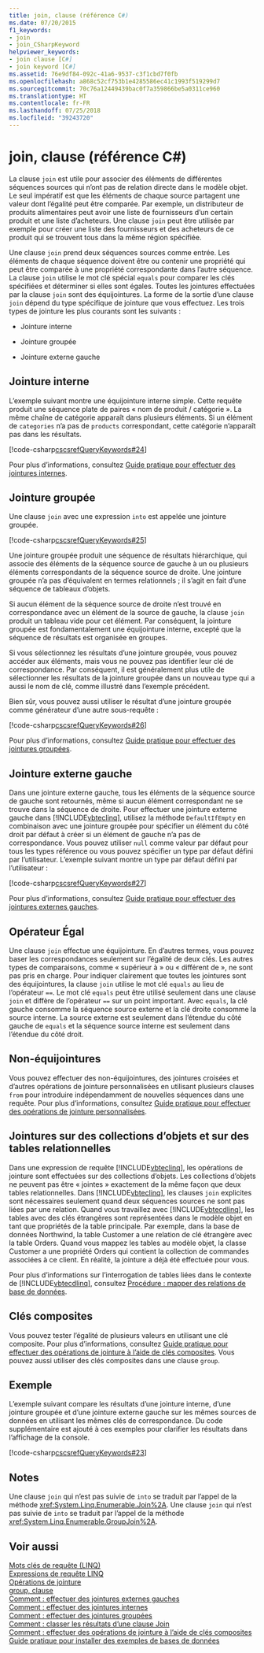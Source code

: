 ```yaml
---
title: join, clause (référence C#)
ms.date: 07/20/2015
f1_keywords:
- join
- join_CSharpKeyword
helpviewer_keywords:
- join clause [C#]
- join keyword [C#]
ms.assetid: 76e9df84-092c-41a6-9537-c3f1cbd7f0fb
ms.openlocfilehash: a868c52cf753b1e4285586ec41c1993f519299d7
ms.sourcegitcommit: 70c76a12449439bac0f7a359866be5a0311ce960
ms.translationtype: HT
ms.contentlocale: fr-FR
ms.lasthandoff: 07/25/2018
ms.locfileid: "39243720"
---
```

# <a name="join-clause-c-reference"></a>join, clause (référence C#)
La clause `join` est utile pour associer des éléments de différentes séquences sources qui n’ont pas de relation directe dans le modèle objet. Le seul impératif est que les éléments de chaque source partagent une valeur dont l’égalité peut être comparée. Par exemple, un distributeur de produits alimentaires peut avoir une liste de fournisseurs d’un certain produit et une liste d’acheteurs. Une clause `join` peut être utilisée par exemple pour créer une liste des fournisseurs et des acheteurs de ce produit qui se trouvent tous dans la même région spécifiée.  
  
 Une clause `join` prend deux séquences sources comme entrée. Les éléments de chaque séquence doivent être ou contenir une propriété qui peut être comparée à une propriété correspondante dans l’autre séquence. La clause `join` utilise le mot clé spécial `equals` pour comparer les clés spécifiées et déterminer si elles sont égales. Toutes les jointures effectuées par la clause `join` sont des équijointures. La forme de la sortie d’une clause `join` dépend du type spécifique de jointure que vous effectuez. Les trois types de jointure les plus courants sont les suivants :  
  
-   Jointure interne  
  
-   Jointure groupée  
  
-   Jointure externe gauche  
  
## <a name="inner-join"></a>Jointure interne  
 L’exemple suivant montre une équijointure interne simple. Cette requête produit une séquence plate de paires « nom de produit / catégorie ». La même chaîne de catégorie apparaît dans plusieurs éléments. Si un élément de `categories` n’a pas de `products` correspondant, cette catégorie n’apparaît pas dans les résultats.  
  
 [!code-csharp[cscsrefQueryKeywords#24](../../../csharp/language-reference/keywords/codesnippet/CSharp/join-clause_1.cs)]  
  
 Pour plus d’informations, consultez [Guide pratique pour effectuer des jointures internes](../../../csharp/programming-guide/linq-query-expressions/how-to-perform-inner-joins.md).  
  
## <a name="group-join"></a>Jointure groupée  
 Une clause `join` avec une expression `into` est appelée une jointure groupée.  
  
 [!code-csharp[cscsrefQueryKeywords#25](../../../csharp/language-reference/keywords/codesnippet/CSharp/join-clause_2.cs)]  
  
 Une jointure groupée produit une séquence de résultats hiérarchique, qui associe des éléments de la séquence source de gauche à un ou plusieurs éléments correspondants de la séquence source de droite. Une jointure groupée n’a pas d’équivalent en termes relationnels ; il s’agit en fait d’une séquence de tableaux d’objets.  
  
 Si aucun élément de la séquence source de droite n’est trouvé en correspondance avec un élément de la source de gauche, la clause `join` produit un tableau vide pour cet élément. Par conséquent, la jointure groupée est fondamentalement une équijointure interne, excepté que la séquence de résultats est organisée en groupes.  
  
 Si vous sélectionnez les résultats d’une jointure groupée, vous pouvez accéder aux éléments, mais vous ne pouvez pas identifier leur clé de correspondance. Par conséquent, il est généralement plus utile de sélectionner les résultats de la jointure groupée dans un nouveau type qui a aussi le nom de clé, comme illustré dans l’exemple précédent.  
  
 Bien sûr, vous pouvez aussi utiliser le résultat d’une jointure groupée comme générateur d’une autre sous-requête :  
  
 [!code-csharp[cscsrefQueryKeywords#26](../../../csharp/language-reference/keywords/codesnippet/CSharp/join-clause_3.cs)]  
  
 Pour plus d’informations, consultez [Guide pratique pour effectuer des jointures groupées](../../../csharp/programming-guide/linq-query-expressions/how-to-perform-grouped-joins.md).  
  
## <a name="left-outer-join"></a>Jointure externe gauche  
 Dans une jointure externe gauche, tous les éléments de la séquence source de gauche sont retournés, même si aucun élément correspondant ne se trouve dans la séquence de droite. Pour effectuer une jointure externe gauche dans [!INCLUDE[vbteclinq](~/includes/vbteclinq-md.md)], utilisez la méthode `DefaultIfEmpty` en combinaison avec une jointure groupée pour spécifier un élément du côté droit par défaut à créer si un élément de gauche n’a pas de correspondance. Vous pouvez utiliser `null` comme valeur par défaut pour tous les types référence ou vous pouvez spécifier un type par défaut défini par l’utilisateur. L’exemple suivant montre un type par défaut défini par l’utilisateur :  
  
 [!code-csharp[cscsrefQueryKeywords#27](../../../csharp/language-reference/keywords/codesnippet/CSharp/join-clause_4.cs)]  
  
 Pour plus d’informations, consultez [Guide pratique pour effectuer des jointures externes gauches](../../../csharp/programming-guide/linq-query-expressions/how-to-perform-left-outer-joins.md).  
  
## <a name="the-equals-operator"></a>Opérateur Égal  
 Une clause `join` effectue une équijointure. En d’autres termes, vous pouvez baser les correspondances seulement sur l’égalité de deux clés. Les autres types de comparaisons, comme « supérieur à » ou « différent de », ne sont pas pris en charge. Pour indiquer clairement que toutes les jointures sont des équijointures, la clause `join` utilise le mot clé `equals` au lieu de l’opérateur `==`. Le mot clé `equals` peut être utilisé seulement dans une clause `join` et diffère de l’opérateur `==` sur un point important. Avec `equals`, la clé gauche consomme la séquence source externe et la clé droite consomme la source interne. La source externe est seulement dans l’étendue du côté gauche de `equals` et la séquence source interne est seulement dans l’étendue du côté droit.  
  
## <a name="non-equijoins"></a>Non-équijointures  
 Vous pouvez effectuer des non-équijointures, des jointures croisées et d’autres opérations de jointure personnalisées en utilisant plusieurs clauses `from` pour introduire indépendamment de nouvelles séquences dans une requête. Pour plus d’informations, consultez [Guide pratique pour effectuer des opérations de jointure personnalisées](../../../csharp/programming-guide/linq-query-expressions/how-to-perform-custom-join-operations.md).  
  
## <a name="joins-on-object-collections-vs-relational-tables"></a>Jointures sur des collections d’objets et sur des tables relationnelles  
 Dans une expression de requête [!INCLUDE[vbteclinq](~/includes/vbteclinq-md.md)], les opérations de jointure sont effectuées sur des collections d’objets. Les collections d’objets ne peuvent pas être « jointes » exactement de la même façon que deux tables relationnelles. Dans [!INCLUDE[vbteclinq](~/includes/vbteclinq-md.md)], les clauses `join` explicites sont nécessaires seulement quand deux séquences sources ne sont pas liées par une relation. Quand vous travaillez avec [!INCLUDE[vbtecdlinq](~/includes/vbtecdlinq-md.md)], les tables avec des clés étrangères sont représentées dans le modèle objet en tant que propriétés de la table principale. Par exemple, dans la base de données Northwind, la table Customer a une relation de clé étrangère avec la table Orders. Quand vous mappez les tables au modèle objet, la classe Customer a une propriété Orders qui contient la collection de commandes associées à ce client. En réalité, la jointure a déjà été effectuée pour vous.  
  
 Pour plus d’informations sur l’interrogation de tables liées dans le contexte de [!INCLUDE[vbtecdlinq](~/includes/vbtecdlinq-md.md)], consultez [Procédure : mapper des relations de base de données](../../../framework/data/adonet/sql/linq/how-to-map-database-relationships.md).  
  
## <a name="composite-keys"></a>Clés composites  
 Vous pouvez tester l’égalité de plusieurs valeurs en utilisant une clé composite. Pour plus d’informations, consultez [Guide pratique pour effectuer des opérations de jointure à l’aide de clés composites](../../../csharp/programming-guide/linq-query-expressions/how-to-join-by-using-composite-keys.md). Vous pouvez aussi utiliser des clés composites dans une clause `group`.  
  
## <a name="example"></a>Exemple  
 L’exemple suivant compare les résultats d’une jointure interne, d’une jointure groupée et d’une jointure externe gauche sur les mêmes sources de données en utilisant les mêmes clés de correspondance. Du code supplémentaire est ajouté à ces exemples pour clarifier les résultats dans l’affichage de la console.  
  
 [!code-csharp[cscsrefQueryKeywords#23](../../../csharp/language-reference/keywords/codesnippet/CSharp/join-clause_5.cs)]  
  
## <a name="remarks"></a>Notes  
 Une clause `join` qui n’est pas suivie de `into` se traduit par l’appel de la méthode <xref:System.Linq.Enumerable.Join%2A>. Une clause `join` qui n’est pas suivie de `into` se traduit par l’appel de la méthode <xref:System.Linq.Enumerable.GroupJoin%2A>.  
  
## <a name="see-also"></a>Voir aussi  
 [Mots clés de requête (LINQ)](../../../csharp/language-reference/keywords/query-keywords.md)  
 [Expressions de requête LINQ](../../../csharp/programming-guide/linq-query-expressions/index.md)  
 [Opérations de jointure](../../programming-guide/concepts/linq/join-operations.md)  
 [group, clause](../../../csharp/language-reference/keywords/group-clause.md)  
 [Comment : effectuer des jointures externes gauches](../../../csharp/programming-guide/linq-query-expressions/how-to-perform-left-outer-joins.md)  
 [Comment : effectuer des jointures internes](../../../csharp/programming-guide/linq-query-expressions/how-to-perform-inner-joins.md)  
 [Comment : effectuer des jointures groupées](../../../csharp/programming-guide/linq-query-expressions/how-to-perform-grouped-joins.md)  
 [Comment : classer les résultats d’une clause Join](../../../csharp/programming-guide/linq-query-expressions/how-to-order-the-results-of-a-join-clause.md)  
 [Comment : effectuer des opérations de jointure à l’aide de clés composites](../../../csharp/programming-guide/linq-query-expressions/how-to-join-by-using-composite-keys.md)  
 [Guide pratique pour installer des exemples de bases de données](/visualstudio/data-tools/installing-database-systems-tools-and-samples)
